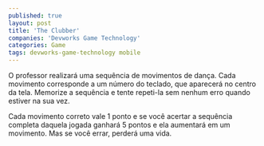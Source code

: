 ```yaml
---
published: true
layout: post
title: 'The Clubber'
companies: 'Devworks Game Technology'
categories: Game
tags: devworks-game-technology mobile
---
```

O professor realizará uma sequência de movimentos de dança. Cada movimento corresponde a um número do teclado, que aparecerá no centro da tela. Memorize a sequência e tente repeti-la sem nenhum erro quando estiver na sua vez. 

Cada movimento correto vale 1 ponto e se você acertar a sequência completa daquela jogada ganhará 5 pontos e ela aumentará em um movimento. Mas se você errar, perderá uma vida.